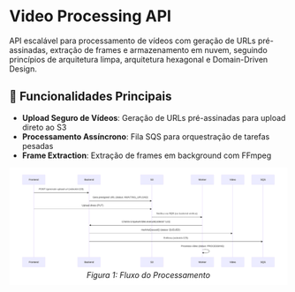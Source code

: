 # Video Processing API

API escalável para processamento de vídeos com geração de URLs pré-assinadas, extração de frames e armazenamento em nuvem, seguindo princípios de arquitetura limpa, arquitetura hexagonal e Domain-Driven Design.

## 🌟 Funcionalidades Principais
- **Upload Seguro de Vídeos**: Geração de URLs pré-assinadas para upload direto ao S3
- **Processamento Assíncrono**: Fila SQS para orquestração de tarefas pesadas
- **Frame Extraction**: Extração de frames em background com FFmpeg

<p align="center" style="background-color: #ffffff; padding: 10px;">
  <img src="./images/diagram.svg" alt="V1">
  <br>
  <em>Figura 1: Fluxo do Processamento</em>
</p>
